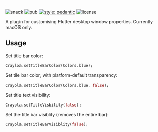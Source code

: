 <img src="https://github.com/arnemolland/snack/blob/master/assets/snack.png?raw=true" alt="snack" style="zoom:1%;float: left;" height="72" />

![snack](https://github.com/arnemolland/crayola/workflows/Flutter%20CI/badge.svg) ![pub](https://img.shields.io/pub/v/crayola.svg) [![style: pedantic](https://img.shields.io/badge/style-pedantic-9cf)](https://github.com/dart-lang/pedantic) ![license](https://img.shields.io/github/license/arnemolland/crayola.svg)

A plugin for customising Flutter desktop window properties. Currently macOS only.

## Usage

Set title bar color:

```dart
Crayloa.setTitleBarColor(Colors.blue);
```

Set tile bar color, with platform-default transparency:

```dart
Crayola.setTitleBarColor(Colors.blue, false);
```

Set title text visibility:

```dart
Crayola.setTitleVisbility(false);
```

Set the title bar visiblity (removes the entire bar):

```dart
Crayola.setTitleBarVisiblity(false);
```
